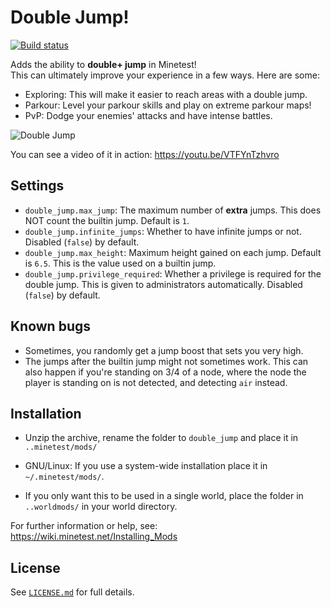# Double Jump!

[![Build status](https://github.com/Panquesito7/double_jump/workflows/build/badge.svg)](https://github.com/Panquesito7/double_jump/actions)

Adds the ability to **double+ jump** in Minetest!\
This can ultimately improve your experience in a few ways. Here are some:

- Exploring: This will make it easier to reach areas with a double jump.
- Parkour: Level your parkour skills and play on extreme parkour maps!
- PvP: Dodge your enemies' attacks and have intense battles.

![Double Jump](https://github.com/Panquesito7/double_jump/assets/51391473/bc6442d5-4a4f-4a6e-b44e-db81f1fda74f)

You can see a video of it in action: <https://youtu.be/VTFYnTzhvro>

## Settings

- `double_jump.max_jump`: The maximum number of **extra** jumps. This does NOT count the builtin jump. Default is `1`.
- `double_jump.infinite_jumps`: Whether to have infinite jumps or not. Disabled (`false`) by default.
- `double_jump.max_height`: Maximum height gained on each jump. Default is `6.5`. This is the value used on a builtin jump.
- `double_jump.privilege_required`: Whether a privilege is required for the double jump. This is given to administrators automatically. Disabled (`false`) by default.

## Known bugs

- Sometimes, you randomly get a jump boost that sets you very high.
- The jumps after the builtin jump might not sometimes work. This can also happen if you're standing on 3/4 of a node, where the node the player is standing on is not detected, and detecting `air` instead.

## Installation

- Unzip the archive, rename the folder to `double_jump` and
place it in `..minetest/mods/`

- GNU/Linux: If you use a system-wide installation place
    it in `~/.minetest/mods/`.

- If you only want this to be used in a single world, place
    the folder in `..worldmods/` in your world directory.

For further information or help, see:\
<https://wiki.minetest.net/Installing_Mods>

## License

See [`LICENSE.md`](LICENSE.md) for full details.

